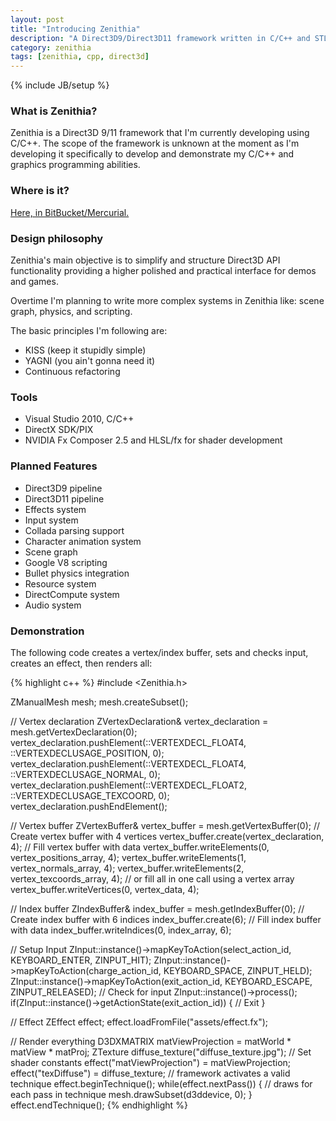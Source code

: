 ```yaml
---
layout: post
title: "Introducing Zenithia"
description: "A Direct3D9/Direct3D11 framework written in C/C++ and STL, with Boost bits and pieces."
category: zenithia
tags: [zenithia, cpp, direct3d]
---
```

{% include JB/setup %}

### What is Zenithia?
Zenithia is a Direct3D 9/11 framework that I'm currently developing using C/C++. The scope of the framework is unknown at the moment as I'm developing it specifically to develop and demonstrate my C/C++ and graphics programming abilities.

### Where is it?
[Here, in BitBucket/Mercurial.](https://bitbucket.org/Salwan/zenithia)

### Design philosophy
Zenithia's main objective is to simplify and structure Direct3D API functionality providing a higher polished and practical interface for demos and games. 

Overtime I'm planning to write more complex systems in Zenithia like: scene graph, physics, and scripting.

The basic principles I'm following are:

- KISS (keep it stupidly simple)
- YAGNI (you ain't gonna need it)
- Continuous refactoring

### Tools
- Visual Studio 2010, C/C++
- DirectX SDK/PIX
- NVIDIA Fx Composer 2.5 and HLSL/fx for shader development

### Planned Features
- Direct3D9 pipeline
- Direct3D11 pipeline
- Effects system
- Input system
- Collada parsing support
- Character animation system
- Scene graph
- Google V8 scripting
- Bullet physics integration
- Resource system
- DirectCompute system
- Audio system

### Demonstration
The following code creates a vertex/index buffer, sets and checks input, creates an effect, then renders all:

{% highlight c++ %}
#include <Zenithia.h>

ZManualMesh mesh;
mesh.createSubset();

// Vertex declaration
ZVertexDeclaration& vertex_declaration = mesh.getVertexDeclaration(0);
vertex_declaration.pushElement(::VERTEXDECL_FLOAT4, ::VERTEXDECLUSAGE_POSITION, 0);
vertex_declaration.pushElement(::VERTEXDECL_FLOAT4, ::VERTEXDECLUSAGE_NORMAL, 0);
vertex_declaration.pushElement(::VERTEXDECL_FLOAT2, ::VERTEXDECLUSAGE_TEXCOORD, 0);
vertex_declaration.pushEndElement();

// Vertex buffer
ZVertexBuffer& vertex_buffer = mesh.getVertexBuffer(0);
// Create vertex buffer with 4 vertices
vertex_buffer.create(vertex_declaration, 4);
// Fill vertex buffer with data
vertex_buffer.writeElements<D3DXVECTOR4>(0, vertex_positions_array, 4);
vertex_buffer.writeElements<D3DXVECTOR4>(1, vertex_normals_array, 4);
vertex_buffer.writeElements<D3DXVECTOR2>(2, vertex_texcoords_array, 4);
// or fill all in one call using a vertex array
vertex_buffer.writeVertices(0, vertex_data, 4);

// Index buffer
ZIndexBuffer& index_buffer = mesh.getIndexBuffer(0);
// Create index buffer with 6 indices
index_buffer.create(6);
// Fill index buffer with data
index_buffer.writeIndices(0, index_array, 6);

// Setup Input
ZInput::instance()->mapKeyToAction(select_action_id, KEYBOARD_ENTER, ZINPUT_HIT);
ZInput::instance()->mapKeyToAction(charge_action_id, KEYBOARD_SPACE, ZINPUT_HELD);
ZInput::instance()->mapKeyToAction(exit_action_id, KEYBOARD_ESCAPE, ZINPUT_RELEASED);
// Check for input
ZInput::instance()->process();
if(ZInput::instance()->getActionState(exit_action_id)) {
    // Exit
}

// Effect
ZEffect effect;
effect.loadFromFile("assets/effect.fx");

// Render everything
D3DXMATRIX matViewProjection = matWorld * matView * matProj;
ZTexture diffuse_texture("diffuse_texture.jpg");
// Set shader constants
effect("matViewProjection") = matViewProjection;
effect("texDiffuse") = diffuse_texture;
// framework activates a valid technique
effect.beginTechnique();
while(effect.nextPass()) {
    // draws for each pass in technique
    mesh.drawSubset(d3ddevice, 0); 
}
effect.endTechnique();
{% endhighlight %}